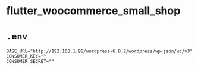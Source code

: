# flutter_woocommerce_small_shop

# `.env`

```env
BASE_URL="http://192.168.1.98/wordpress-6.8.2/wordpress/wp-json/wc/v3"
CONSUMER_KEY=""
CONSUMER_SECRET=""
```